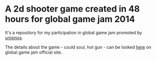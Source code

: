 A 2d shooter game created in 48 hours for global game jam 2014
==============================================================

It's a repository for my participation in global game jam promoted by [unisinos](http://unisinosggj.wordpress.com/games/2014-2/).

The details about the game - could soul, hot gun - can be looked [here](http://globalgamejam.org/2014/games/cold-soul-hot-gun) on global game jam official site.